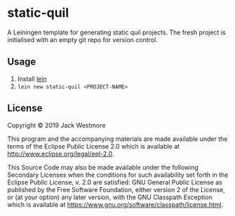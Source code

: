 # static-quil

A Leiningen template for generating static quil projects. The fresh project is
initialised with an empty git repo for version control.

## Usage

1. Install [lein](https://leiningen.org/)
2. `lein new static-quil <PROJECT-NAME>`

## License

Copyright © 2019 Jack Westmore

This program and the accompanying materials are made available under the
terms of the Eclipse Public License 2.0 which is available at
http://www.eclipse.org/legal/epl-2.0.

This Source Code may also be made available under the following Secondary
Licenses when the conditions for such availability set forth in the Eclipse
Public License, v. 2.0 are satisfied: GNU General Public License as published by
the Free Software Foundation, either version 2 of the License, or (at your
option) any later version, with the GNU Classpath Exception which is available
at https://www.gnu.org/software/classpath/license.html.
